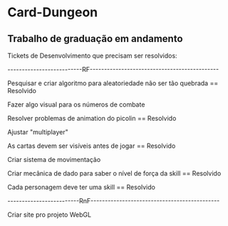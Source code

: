 # Card-Dungeon
 Trabalho de graduação em andamento
 ----------------------------------------------------
 Tickets de Desenvolvimento que precisam ser resolvidos:

--------------------------RF---------------------------------------------

Pesquisar e criar algoritmo para aleatoriedade não ser tão quebrada
== Resolvido

Fazer algo visual para os números de combate

Resolver problemas de animation do picolin 
== Resolvido

Ajustar "multiplayer"

As cartas devem ser visíveis antes de jogar
== Resolvido

Criar sistema de movimentação

Criar mecânica de dado para saber o nível de força da skill
== Resolvido

Cada personagem deve ter uma skill 
== Resolvido

-------------------------RnF---------------------------------------------

Criar site pro projeto WebGL

